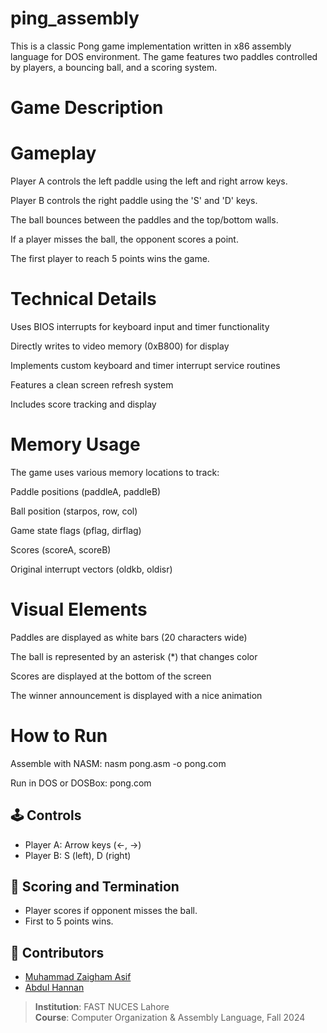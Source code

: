 # ping_assembly
This is a classic Pong game implementation written in x86 assembly language for DOS environment. The game features two paddles controlled by players, a bouncing ball, and a scoring system.
# Game Description
# Gameplay
Player A controls the left paddle using the left and right arrow keys.

Player B controls the right paddle using the 'S' and 'D' keys.

The ball bounces between the paddles and the top/bottom walls.

If a player misses the ball, the opponent scores a point.

The first player to reach 5 points wins the game.

# Technical Details
Uses BIOS interrupts for keyboard input and timer functionality

Directly writes to video memory (0xB800) for display

Implements custom keyboard and timer interrupt service routines

Features a clean screen refresh system

Includes score tracking and display

# Memory Usage
The game uses various memory locations to track:

Paddle positions (paddleA, paddleB)

Ball position (starpos, row, col)

Game state flags (pflag, dirflag)

Scores (scoreA, scoreB)

Original interrupt vectors (oldkb, oldisr)

# Visual Elements
Paddles are displayed as white bars (20 characters wide)

The ball is represented by an asterisk (*) that changes color

Scores are displayed at the bottom of the screen

The winner announcement is displayed with a nice animation

# How to Run
Assemble with NASM: nasm pong.asm -o pong.com

Run in DOS or DOSBox: pong.com
## 🕹️ Controls

- Player A: Arrow keys (←, →)
- Player B: S (left), D (right)

## 🏁 Scoring and Termination

- Player scores if opponent misses the ball.
- First to 5 points wins.

## 👥 Contributors

- [Muhammad Zaigham Asif](https://github.com/MuhammadZaighamAsif)
- [Abdul Hannan](https://github.com/RanaAbdulHannan)

> **Institution**: FAST NUCES Lahore  
> **Course**: Computer Organization & Assembly Language, Fall 2024

